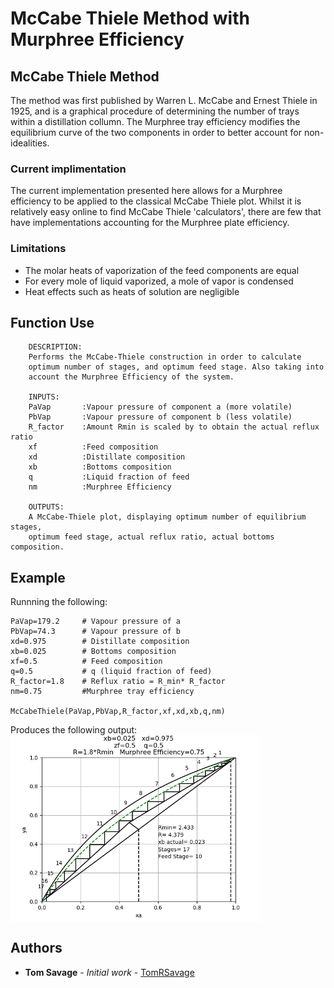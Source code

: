 
# McCabe Thiele Method with Murphree Efficiency


## McCabe Thiele Method
The method was first published by Warren L. McCabe and Ernest Thiele in 1925, and is a graphical procedure of determining the number of trays within a distillation collumn. The Murphree tray efficiency modifies the equilibrium curve of the two components in order to better account for non-idealities. 

### Current implimentation
The current implementation presented here allows for a Murphree efficiency to be applied to the classical McCabe Thiele plot. Whilst it is relatively easy online to find McCabe Thiele 'calculators', there are few that have implementations accounting for the Murphree plate efficiency. 

### Limitations
* The molar heats of vaporization of the feed components are equal
* For every mole of liquid vaporized, a mole of vapor is condensed
* Heat effects such as heats of solution are negligible

## Function Use
```
    DESCRIPTION: 
    Performs the McCabe-Thiele construction in order to calculate
    optimum number of stages, and optimum feed stage. Also taking into 
    account the Murphree Efficiency of the system. 

    INPUTS: 
    PaVap       :Vapour pressure of component a (more volatile)
    PbVap       :Vapour pressure of component b (less volatile)
    R_factor    :Amount Rmin is scaled by to obtain the actual reflux ratio
    xf          :Feed composition 
    xd          :Distillate composition 
    xb          :Bottoms composition 
    q           :Liquid fraction of feed
    nm          :Murphree Efficiency

    OUTPUTS: 
    A McCabe-Thiele plot, displaying optimum number of equilibrium stages, 
    optimum feed stage, actual reflux ratio, actual bottoms composition. 
```
## Example
Runnning the following: 
```
PaVap=179.2     # Vapour pressure of a
PbVap=74.3      # Vapour pressure of b 
xd=0.975        # Distillate composition 
xb=0.025        # Bottoms composition 
xf=0.5          # Feed composition 
q=0.5           # q (liquid fraction of feed)
R_factor=1.8    # Reflux ratio = R_min* R_factor
nm=0.75         #Murphree tray efficiency

McCabeThiele(PaVap,PbVap,R_factor,xf,xd,xb,q,nm)
```
Produces the following output: 
<img align='center' src="https://github.com/TomRSavage/McCabeThiele/blob/master/McCabeThielePlot.png" width="400">

## Authors

* **Tom Savage** - *Initial work* - [TomRSavage](https://github.com/TomRSavage)
